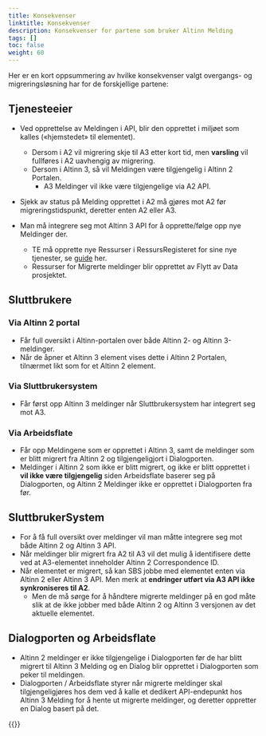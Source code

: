 ```yaml
---
title: Konsekvenser
linktitle: Konsekvenser
description: Konsekvenser for partene som bruker Altinn Melding
tags: []
toc: false
weight: 60
---
```

Her er en kort oppsummering av hvilke konsekvenser valgt overgangs- og migreringsløsning har for de forskjellige partene:

## Tjenesteeier

- Ved opprettelse av Meldingen i API, blir den opprettet i miljøet som kalles («hjemstedet» til elementet).
  - Dersom i A2 vil migrering skje til A3 etter kort tid, men **varsling** vil fullføres i A2 uavhengig av migrering.
  - Dersom i Altinn 3, så vil Meldingen være tilgjengelig i Altinn 2 Portalen.
    - A3 Meldinger vil ikke være tilgjengelige via A2 API.
- Sjekk av status på Melding opprettet i A2 må gjøres mot A2 før migreringstidspunkt, deretter enten A2 eller A3.

- Man må integrere seg mot Altinn 3 API for å opprette/følge opp nye Meldinger der.
  - TE må opprette nye Ressurser i RessursRegisteret for sine nye tjenester, se [guide](../../getting-started/developer-guides/serviceowner/) her.
  - Ressurser for Migrerte meldinger blir opprettet av Flytt av Data prosjektet.

## Sluttbrukere

### Via Altinn 2 portal

- Får full oversikt i Altinn-portalen over både Altinn 2- og Altinn 3-meldinger.
- Når de åpner et Altinn 3 element vises dette i Altinn 2 Portalen, tilnærmet likt som for et Altinn 2 element.

### Via Sluttbrukersystem

- Får først opp Altinn 3 meldinger når Sluttbrukersystem har integrert seg mot A3.

### Via Arbeidsflate

- Får opp Meldingene som er opprettet i Altinn 3, samt de meldinger som er blitt migrert fra Altinn 2 og tilgjengeligjort i Dialogporten.
- Meldinger i Altinn 2 som ikke er blitt migrert, og ikke er blitt opprettet i **vil ikke være tilgjengelig** siden Arbeidsflate baserer seg på Dialogporten, og Altinn 2 Meldinger ikke er opprettet i Dialogporten fra før.

## SluttbrukerSystem

- For å få full oversikt over meldinger vil man måtte integrere seg mot både Altinn 2 og Altinn 3 API.
- Når meldinger blir migrert fra A2 til A3 vil det mulig å identifisere dette ved at A3-elementet inneholder Altinn 2 Correspondence ID.
- Når elementet er migrert, så kan SBS jobbe med elementet enten via Altinn 2 eller Altinn 3 API. Men merk at **endringer utført via A3 API ikke synkroniseres til A2**.
  - Men de må sørge for å håndtere migrerte meldinger på en god måte slik at de ikke jobber med både Altinn 2 og Altinn 3 versjonen av det aktuelle elementet.

## Dialogporten og Arbeidsflate

- Altinn 2 meldinger er ikke tilgjengelige i Dialogporten før de har blitt migrert til Altinn 3 Melding og en Dialog blir opprettet i Dialogporten som peker til meldingen.
- Dialogporten / Arbeidsflate styrer når migrerte meldinger skal tilgjengeligjøres hos dem ved å kalle et dedikert API-endepunkt hos Altinn 3 Melding for å hente ut migrerte meldinger, og deretter oppretter en Dialog basert på det.

{{<children />}}
